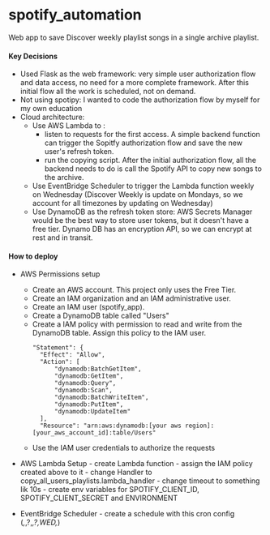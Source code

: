 # spotify_automation
Web app to save Discover weekly playlist songs in a single archive playlist.

#### Key Decisions
- Used Flask as the web framework: very simple user authorization flow and data access, no need for a more complete framework. After this initial flow all the work is scheduled, not on demand.
- Not using spotipy: I wanted to code the authorization flow by myself for my own education
- Cloud architecture:
    - Use AWS Lambda to :
        - listen to requests for the first access. A simple backend function can trigger the Sopitfy authorization flow and save the new user's refresh token.
        - run the copying script. After the initial authorization flow, all the backend needs to do is call the Spotify API to copy new songs to the archive.
    - Use EventBridge Scheduler to trigger the Lambda function weekly on Wednesday (Discover Weekly is update on Mondays, so we account for all timezones by updating on Wednesday)
    - Use DynamoDB as the refresh token store: AWS Secrets Manager would be the best way to store user tokens, but it doesn't have a free tier. Dynamo DB has an encryption API, so we can encrypt at rest and in transit.

#### How to deploy
- AWS Permissions setup
    - Create an AWS account. This project only uses the Free Tier.
    - Create an IAM organization and an IAM administrative user.
    - Create an IAM user (spotify_app).
    - Create a DynamoDB table called "Users"
    - Create a IAM policy with permission to read and write from the DynamoDB table. Assign this policy to the IAM user.
      ```
      "Statement": {
        "Effect": "Allow",
        "Action": [
            "dynamodb:BatchGetItem",
            "dynamodb:GetItem",
            "dynamodb:Query",
            "dynamodb:Scan",
            "dynamodb:BatchWriteItem",
            "dynamodb:PutItem",
            "dynamodb:UpdateItem"
        ],
        "Resource": "arn:aws:dynamodb:[your aws region]:[your_aws_account_id]:table/Users"
        ```
    - Use the IAM user credentials to authorize the requests

- AWS Lambda Setup
      - create Lambda function
      - assign the IAM policy created above to it
      - change Handler to copy_all_users_playlists.lambda_handler
      - change timeout to something lik 10s
      - create env variables for SPOTIFY_CLIENT_ID, SPOTIFY_CLIENT_SECRET and ENVIRONMENT
- EventBridge Scheduler
      - create a schedule with this cron config (*,*,?,*,?,WED,*)
